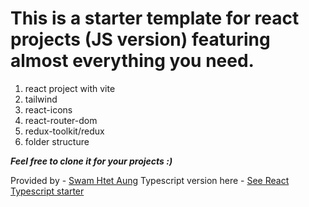# This is a starter template for react projects (JS version) featuring almost everything you need.

1. react project with vite
2. tailwind
3. react-icons
4. react-router-dom
5. redux-toolkit/redux
6. folder structure

***Feel free to clone it for your projects :)***    

Provided by - [Swam Htet Aung](https://github.com/swamhtetaung8)
Typescript version here - [See React Typescript starter](https://github.com/swamhtetaung8/react-ts-starter)
